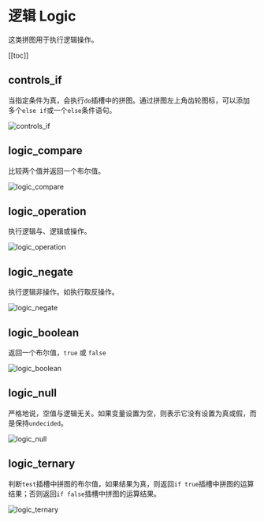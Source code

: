 # 逻辑 Logic

这类拼图用于执行逻辑操作。

[[toc]]

## controls_if

当指定条件为真，会执行`do`插槽中的拼图。通过拼图左上角齿轮图标，可以添加多个`else if`或一个`else`条件语句。

![controls_if](https://cdn.zjbku.com/blocks/controls_if.png)

## logic_compare

比较两个值并返回一个布尔值。

![logic_compare](https://cdn.zjbku.com/blocks/logic_compare.png)

## logic_operation

执行逻辑与、逻辑或操作。

![logic_operation](https://cdn.zjbku.com/blocks/logic_operation.png)

## logic_negate

执行逻辑非操作。如执行取反操作。

![logic_negate](https://cdn.zjbku.com/blocks/logic_negate.png)

## logic_boolean

返回一个布尔值，`true` 或 `false`

![logic_boolean](https://cdn.zjbku.com/blocks/logic_boolean.png)

## logic_null

严格地说，空值与逻辑无关。如果变量设置为空，则表示它没有设置为真或假，而是保持`undecided`。

![logic_null](https://cdn.zjbku.com/blocks/logic_null.png)

## logic_ternary

判断`test`插槽中拼图的布尔值，如果结果为真，则返回`if true`插槽中拼图的运算结果；否则返回`if false`插槽中拼图的运算结果。

![logic_ternary](https://cdn.zjbku.com/blocks/logic_ternary.png)


